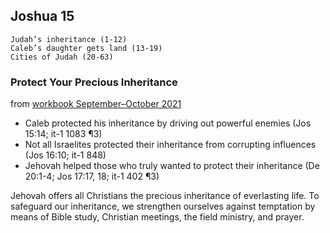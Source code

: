 ## Joshua 15

```
Judah’s inheritance (1-12)
Caleb’s daughter gets land (13-19)
Cities of Judah (20-63)
```

### Protect Your Precious Inheritance

from [workbook September–October 2021](https://www.jw.org/en/library/jw-meeting-workbook/september-october-2021-mwb/Life-and-Ministry-Meeting-Schedule-for-October-25-31-2021/Protect-Your-Precious-Inheritance/)

- Caleb protected his inheritance by driving out powerful enemies (Jos 15:14; it-1 1083 ¶3)
- Not all Israelites protected their inheritance from corrupting influences (Jos 16:10; it-1 848)
- Jehovah helped those who truly wanted to protect their inheritance (De 20:1-4; Jos 17:17, 18; it-1 402 ¶3)

Jehovah offers all Christians the precious inheritance of everlasting life. To safeguard our inheritance, we strengthen ourselves against temptation by means of Bible study, Christian meetings, the field ministry, and prayer.
